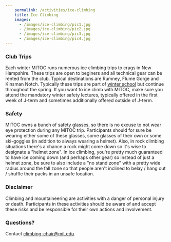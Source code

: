 ```yaml
---
    permalink: /activities/ice-climbing
    title: Ice Climbing
    images:
      - /images/ice-climbing/pic1.jpg
      - /images/ice-climbing/pic2.jpg
      - /images/ice-climbing/pic3.jpg
      - /images/ice-climbing/pic4.jpg
---
```


### Club Trips

Each winter MITOC runs numerous ice climbing trips to crags in New Hampshire. These trips are open to beginers and all technical gear can be rented from the club. Typical destinations are Rumney, Flume Gorge and Kinsman Notch. Typically these trips are part of [winter school](/events/winter-school) but continue throughout the spring. If you want to ice climb with MITOC, make sure you attend the mandatory winter safety lectures, typically offered in the first week of J-term and sometimes additionally offered outside of J-term.

### Safety

MITOC owns a bunch of safety glasses, so there is no excuse to not wear eye protection during any MITOC trip. Participants should for sure be wearing either some of these glasses, some glasses of their own or some ski-goggles (in addition to always wearing a helmet). Also, in rock climbing situations there's a chance a rock might come down so it's wise to designate a "helmet zone". In ice climbing, you're pretty much guaranteed to have ice coming down (and perhaps other gear) so instead of just a helmet zone, be sure to also include a "no stand zone" with a pretty wide radius around the fall zone so that people aren't inclined to belay / hang out / shuffle their packs in an unsafe location.

### Disclaimer

Climbing and mountaineering are activities with a danger of personal injury or death. Participants in these activities should be aware of and accept these risks and be responsible for their own actions and involvement.

### Questions?

Contact [climbing-chair@mit.edu](mailto:climbing-chair@mit.edu).
